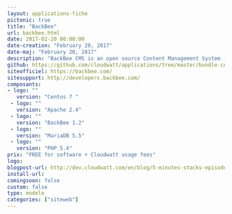 ```yaml
---
layout: applications-fiche
pictonic: true
title: "BackBee"
url: backbee.html
date: 2017-02-20 00:00:00
date-creation: "February 20, 2017"
date-maj: "February 20, 2017"
description: "BackBee CMS is an open source Content Management System (CMS) with one major advantage. BackBee CMS uses On-page Editing Technology (OPE Technology) which means you can easily create and manage websites as they appear with no prior technical knowledge. On-page Editing Technology  is the natural evolution of your usual Content Management System functionalities. On-page Editing Technology is a tool that allows you to enter, edit and manage your website directly as it appears to your users: The back office and front office are merged. Today, Cloudwatt provides the necessary toolset to start your BackBee instance in a few minutes and to become its master. The deployement base is an CentOS 7 instance. The Apache and MariaDB servers are deployed on a single instance."
github: https://github.com/cloudwatt/applications/tree/master/bundle-centos-backbee
siteofficiel: https://backbee.com/
sitesupport: http://developers.backbee.com/
composants:
- logo: ""
   version: "Centos 7 "
 - logo: ""
   version: "Apache 2.4"
 - logo: ""
   version: "BackBee 1.2"
 - logo: ""
   version: "MariaDB 5.5"
 - logo: ""
   version: "PHP 5.4" 
prix: "FREE for software + Cloudwatt usage fees"
logo: 
blogpost-url: http://dev.cloudwatt.com/en/blog/5-minutes-stacks-episode-fifty-four-backbee.html
install-url: 
comingsoon: false
custom: false
type: modele
categories: ["siteweb"]
---
```


